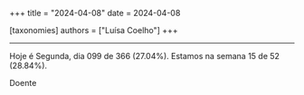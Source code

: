 +++
title = "2024-04-08"
date = 2024-04-08

[taxonomies]
authors = ["Luísa Coelho"]
+++

---

Hoje é Segunda, dia 099 de 366 (27.04%). Estamos na semana 15 de 52 (28.84%).

Doente
